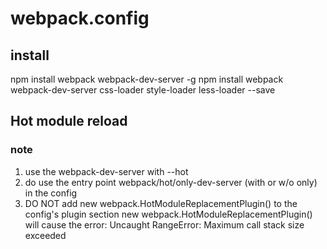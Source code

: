 # webpack.config
## install
npm install webpack webpack-dev-server -g
npm install webpack webpack-dev-server css-loader style-loader less-loader --save

## Hot module reload

### note
1. use the webpack-dev-server with --hot
2. do use the entry point webpack/hot/only-dev-server (with or w/o only) in the config
3. DO NOT add new webpack.HotModuleReplacementPlugin() to the config's plugin section
    new webpack.HotModuleReplacementPlugin() will cause the error: Uncaught RangeError: Maximum call stack size exceeded


